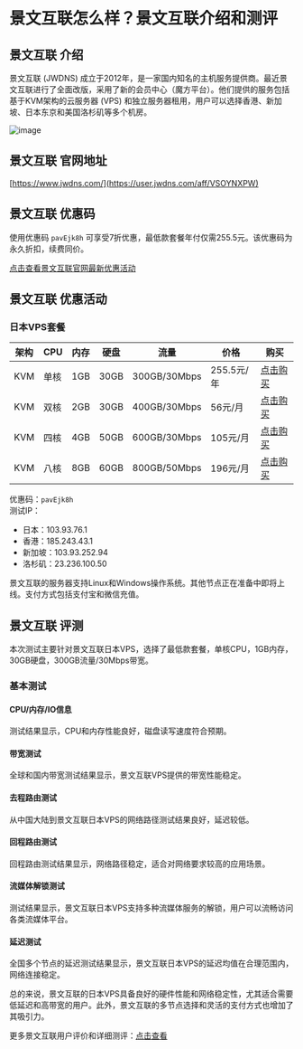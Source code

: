 # 景文互联怎么样？景文互联介绍和测评

## 景文互联 介绍
景文互联 (JWDNS) 成立于2012年，是一家国内知名的主机服务提供商。最近景文互联进行了全面改版，采用了新的会员中心（魔方平台）。他们提供的服务包括基于KVM架构的云服务器 (VPS) 和独立服务器租用，用户可以选择香港、新加坡、日本东京和美国洛杉矶等多个机房。

![image](https://github.com/zgAjaxBorax49/jwdns/assets/169740464/75d41946-6e9a-4cf8-889f-2cdca7f1f455)

## 景文互联 官网地址
[https://www.jwdns.com/](https://user.jwdns.com/aff/VSOYNXPW)

## 景文互联 优惠码
使用优惠码 `pavEjk8h` 可享受7折优惠，最低款套餐年付仅需255.5元。该优惠码为永久折扣，续费同价。

[点击查看景文互联官网最新优惠活动](https://user.jwdns.com/aff/VSOYNXPW)

## 景文互联 优惠活动

### 日本VPS套餐
| 架构 | CPU  | 内存 | 硬盘 | 流量 | 价格 | 购买 |
| --- | --- | --- | --- | --- | --- | --- |
| KVM | 单核 | 1GB | 30GB | 300GB/30Mbps | 255.5元/年 | [点击购买](https://user.jwdns.com/aff/VSOYNXPW) |
| KVM | 双核 | 2GB | 30GB | 400GB/30Mbps | 56元/月 | [点击购买](https://user.jwdns.com/aff/VSOYNXPW) |
| KVM | 四核 | 4GB | 50GB | 600GB/30Mbps | 105元/月 | [点击购买](https://user.jwdns.com/aff/VSOYNXPW) |
| KVM | 八核 | 8GB | 60GB | 800GB/50Mbps | 196元/月 | [点击购买](https://user.jwdns.com/aff/VSOYNXPW) |

优惠码：`pavEjk8h`  
测试IP：  
- 日本：103.93.76.1  
- 香港：185.243.43.1  
- 新加坡：103.93.252.94  
- 洛杉矶：23.236.100.50  

景文互联的服务器支持Linux和Windows操作系统。其他节点正在准备中即将上线。支付方式包括支付宝和微信充值。

## 景文互联 评测
本次测试主要针对景文互联日本VPS，选择了最低款套餐，单核CPU，1GB内存，30GB硬盘，300GB流量/30Mbps带宽。

### 基本测试
#### CPU/内存/IO信息
测试结果显示，CPU和内存性能良好，磁盘读写速度符合预期。

#### 带宽测试
全球和国内带宽测试结果显示，景文互联VPS提供的带宽性能稳定。

#### 去程路由测试
从中国大陆到景文互联日本VPS的网络路径测试结果良好，延迟较低。

#### 回程路由测试
回程路由测试结果显示，网络路径稳定，适合对网络要求较高的应用场景。

#### 流媒体解锁测试
测试结果显示，景文互联日本VPS支持多种流媒体服务的解锁，用户可以流畅访问各类流媒体平台。

#### 延迟测试
全国多个节点的延迟测试结果显示，景文互联日本VPS的延迟均值在合理范围内，网络连接稳定。

总的来说，景文互联的日本VPS具备良好的硬件性能和网络稳定性，尤其适合需要低延迟和高带宽的用户。此外，景文互联的多节点选择和灵活的支付方式也增加了其吸引力。

更多景文互联用户评价和详细测评：[点击查看](https://user.jwdns.com/aff/VSOYNXPW)
